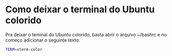 # Como deixar o terminal do Ubuntu colorido

Pra deixar o teminal do Ubuntu colorido, basta abrir o arquivo ~/bashrc e no começo adicionar o seguinte texto:

```bash
TERM=xterm-color
```